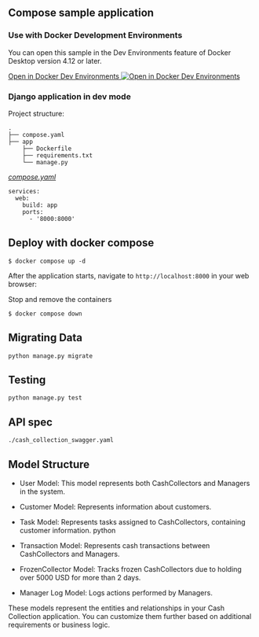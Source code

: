 ## Compose sample application

### Use with Docker Development Environments

You can open this sample in the Dev Environments feature of Docker Desktop version 4.12 or later.

[Open in Docker Dev Environments <img src="../open_in_new.svg" alt="Open in Docker Dev Environments" align="top"/>](https://open.docker.com/dashboard/dev-envs?url=https://github.com/docker/awesome-compose/tree/master/django)

### Django application in dev mode

Project structure:
```
.
├── compose.yaml
├── app
    ├── Dockerfile
    ├── requirements.txt
    └── manage.py

```

[_compose.yaml_](compose.yaml)
```
services: 
  web: 
    build: app 
    ports: 
      - '8000:8000'
```

## Deploy with docker compose

```
$ docker compose up -d
```
After the application starts, navigate to `http://localhost:8000` in your web browser:

Stop and remove the containers
```
$ docker compose down
```

## Migrating Data
`python manage.py migrate`

## Testing
`python manage.py test`

## API spec
`./cash_collection_swagger.yaml`

## Model Structure 

- User Model:
This model represents both CashCollectors and Managers in the system.

- Customer Model:
Represents information about customers.


- Task Model:
Represents tasks assigned to CashCollectors, containing customer information.
python

- Transaction Model:
Represents cash transactions between CashCollectors and Managers.

- FrozenCollector Model:
Tracks frozen CashCollectors due to holding over 5000 USD for more than 2 days.

- Manager Log Model:
Logs actions performed by Managers.

These models represent the entities and relationships in your Cash Collection application. You can customize them further based on additional requirements or business logic.
